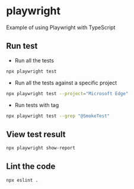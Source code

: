 # playwright

Example of using Playwright with TypeScript

## Run test

- Run all the tests

```sh
npx playwright test
```

- Run all the tests against a specific project

```sh
npx playwright test --project="Microsoft Edge"
```

- Run tests with tag

```sh
npx playwright test --grep "@SmokeTest"
```

## View test result

```sh
npx playwright show-report
```

## Lint the code

```sh
npx eslint .
```
